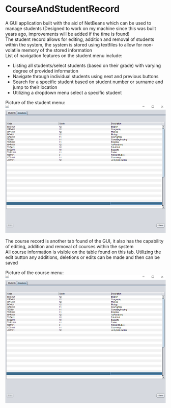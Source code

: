 # CourseAndStudentRecord
A GUI application built with the aid of NetBeans which can be used to manage students (Designed to work on my machine since this was built years ago, improvements will be added if the time is found)  
The student record allows for editing, addition and removal of students within the system, the system is stored using textfiles to allow for non-volatile memory of the stored information  
List of navigation features on the student menu include:  
 - Listing all students/select students (based on their grade) with varying degree of provided information  
 - Navigate through individual students using next and previous buttons  
 - Search for a specific student based on student number or surname and jump to their location  
 - Utilizing a dropdown menu select a specific student  
  
Picture of the student menu:  
![alt text](https://github.com/jeremycross/CourseAndStudentRecord/blob/master/courseInterface.PNG)  

The course record is another tab found of the GUI, it also has the capability of editing, addition and removal of courses within the system  
All course information is visible on the table found on this tab. Utilizing the edit button any additions, deletions or edits can be made and then can be saved  
  
Picture of the course menu:  
![alt text](https://github.com/jeremycross/CourseAndStudentRecord/blob/master/courseInterface.PNG)  
